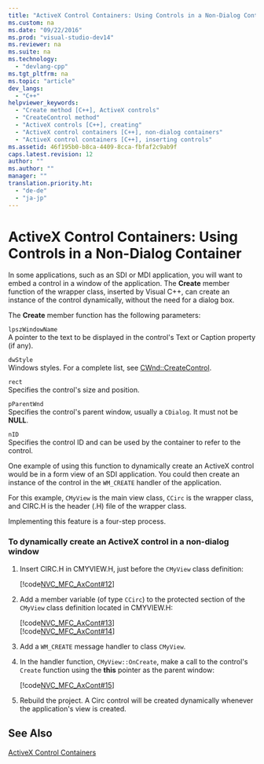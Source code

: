 ```yaml
---
title: "ActiveX Control Containers: Using Controls in a Non-Dialog Container"
ms.custom: na
ms.date: "09/22/2016"
ms.prod: "visual-studio-dev14"
ms.reviewer: na
ms.suite: na
ms.technology: 
  - "devlang-cpp"
ms.tgt_pltfrm: na
ms.topic: "article"
dev_langs: 
  - "C++"
helpviewer_keywords: 
  - "Create method [C++], ActiveX controls"
  - "CreateControl method"
  - "ActiveX controls [C++], creating"
  - "ActiveX control containers [C++], non-dialog containers"
  - "ActiveX control containers [C++], inserting controls"
ms.assetid: 46f195b0-b8ca-4409-8cca-fbfaf2c9ab9f
caps.latest.revision: 12
author: ""
ms.author: ""
manager: ""
translation.priority.ht: 
  - "de-de"
  - "ja-jp"
---
```

# ActiveX Control Containers: Using Controls in a Non-Dialog Container
In some applications, such as an SDI or MDI application, you will want to embed a control in a window of the application. The **Create** member function of the wrapper class, inserted by Visual C++, can create an instance of the control dynamically, without the need for a dialog box.  
  
 The **Create** member function has the following parameters:  
  
 `lpszWindowName`  
 A pointer to the text to be displayed in the control's Text or Caption property (if any).  
  
 `dwStyle`  
 Windows styles. For a complete list, see [CWnd::CreateControl](../vs140/cwnd--createcontrol.md).  
  
 `rect`  
 Specifies the control's size and position.  
  
 `pParentWnd`  
 Specifies the control's parent window, usually a `CDialog`. It must not be **NULL**.  
  
 `nID`  
 Specifies the control ID and can be used by the container to refer to the control.  
  
 One example of using this function to dynamically create an ActiveX control would be in a form view of an SDI application. You could then create an instance of the control in the `WM_CREATE` handler of the application.  
  
 For this example, `CMyView` is the main view class, `CCirc` is the wrapper class, and CIRC.H is the header (.H) file of the wrapper class.  
  
 Implementing this feature is a four-step process.  
  
### To dynamically create an ActiveX control in a non-dialog window  
  
1.  Insert CIRC.H in CMYVIEW.H, just before the `CMyView` class definition:  
  
     [!code[NVC_MFC_AxCont#12](../vs140/codesnippet/CPP/activex-control-containers--using-controls-in-a-non-dialog-container_1.h)]  
  
2.  Add a member variable (of type `CCirc`) to the protected section of the `CMyView` class definition located in CMYVIEW.H:  
  
     [!code[NVC_MFC_AxCont#13](../vs140/codesnippet/CPP/activex-control-containers--using-controls-in-a-non-dialog-container_2.h)]  
    [!code[NVC_MFC_AxCont#14](../vs140/codesnippet/CPP/activex-control-containers--using-controls-in-a-non-dialog-container_3.h)]  
  
3.  Add a `WM_CREATE` message handler to class `CMyView`.  
  
4.  In the handler function, `CMyView::OnCreate`, make a call to the control's `Create` function using the **this** pointer as the parent window:  
  
     [!code[NVC_MFC_AxCont#15](../vs140/codesnippet/CPP/activex-control-containers--using-controls-in-a-non-dialog-container_4.cpp)]  
  
5.  Rebuild the project. A Circ control will be created dynamically whenever the application's view is created.  
  
## See Also  
 [ActiveX Control Containers](../vs140/activex-control-containers.md)